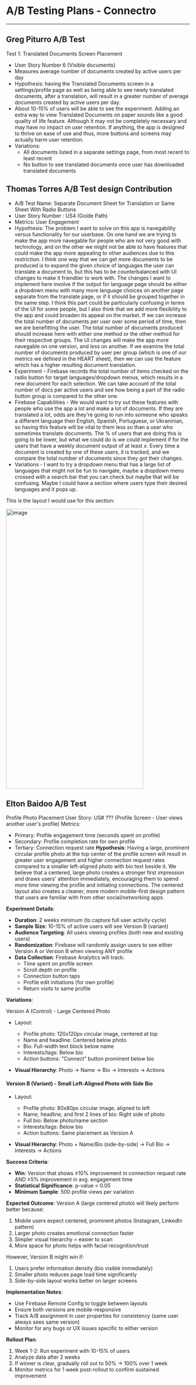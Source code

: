 # A/B Testing Plans - Connectro
---

## Greg Piturro A/B Test
Test 1: Translated Documents Screen Placement
- User Story Number 6 (Visible documents)
- Measures average number of documents created by active users per day
- Hypothesis: having the Translated Documents screen in a settings/profile page as well as being able to see newly translated documents, after a translation, will result in a greater number of average documents created by active users per day.
- About 10-15% of users will be able to see the experiment. Adding an extra way to view Translated Documents on paper sounds like a good quality of life feature. Although it may not be completely necessary and may have no impact on user retention. If anything, the app is designed to thrive on ease of use and thus, more buttons and screens may actually harm user retention.
- Variations:
  - All documents listed in a separate settings page, from most recent to least recent
  - No button to see translated documents once user has downloaded translated documents

## Thomas Torres A/B Test design Contribution
* A/B Test Name: Separate Document Sheet for Translation or Same Sheet With Radio Buttons
* User Story Number : US4 (Golde Path)
* Metrics: User Engagement
* Hypothesis: The problem I want to solve on this app is navegability versus functionality for our userbase. On one hand we are trying to make the app more navegable for people who are not very good with technology, and on the other we might not be able to have features that could make the app more appealing to other audiences due to this restriction. I think one way that we can get more documents to be produced is to expand the given choice of languages the user can translate a document to, but this has to be counterbalanced with UI changes to make it friendlier to work with. The changes I want to implement here involve if the output for language page should be either a dropdown menu with many more language choices on another page separate from the translate page, or if it should be grouped together in the same step.  I think this part could be particularly confusing in terms of the UI for some people, but I also think that we add more flexibility to the app and could broaden its appeal on the market.  If we can increase the total number of documents per user over some period of time, then we are benefitting the user. The total number of documents produced should increase here with either one method or the other method for their respective groups. The UI changes will make the app more navegable on one version, and less on another. If we examine the total number of documents produced by user per group (which is one of our metrics we defined in the HEART sheet), then we can use the feature which has a higher resulting document translation.
* Experiment - Firebase records the total number of items checked on the radio button for target languages/dropdown menus, which results in a new document for each selection. We can take account of the total number of docs per active users and see how being a part of the radio button group is compared to the other one.
* Firebase Capabilities - We would want to try out these features with people who use the app a lot and make a lot of documents. If they are translated a lot, odds are they're going to run into someone who speaks a different language then English, Spanish, Portuguese, or Ukraninian, so having this feature will be vital to them less so than a user who sometimes translate documents. The % of users that are doing this is going to be lower, but what we could do is we could implement if for the users that have a weekly document output of at least $x$. Every time a document is created by one of these users, it is tracked, and we compare the total number of documents since they got their changes.  
* Variations - I want to try a dropdown menu that has a large list of languages that might not be fun to navigate, maybe a dropdown menu crossed with a search bar that you can check but maybe that will be confusing. Maybe I could have a section where users type their desired languages and it pops up.

This is the layout I would use for this section:

<img width="376" height="765" alt="image" src="https://github.com/user-attachments/assets/fe1dfde5-3142-446c-b629-cbbcfbff426c" />

## Elton Baidoo A/B Test

Profile Photo Placement
User Story: US# ??? (Profile Screen - User views another user's profile)
Metrics: 
- Primary: Profile engagement time (seconds spent on profile)
- Secondary: Profile completion rate for own profile
- Tertiary: Connection request rate
**Hypothesis**: 
Having a large, prominent circular profile photo at the top center of the profile screen will result in greater user engagement and higher connection request rates compared to a smaller left-aligned photo with bio text beside it. We believe that a centered, large photo creates a stronger first impression and draws users' attention immediately, encouraging them to spend more time viewing the profile and initiating connections. The centered layout also creates a cleaner, more modern mobile-first design pattern that users are familiar with from other social/networking apps.

**Experiment Details**:
- **Duration**: 2 weeks minimum (to capture full user activity cycle)
- **Sample Size**: 10-15% of active users will see Version B (variant)
- **Audience Targeting**: All users viewing profiles (both new and existing users)
- **Randomization**: Firebase will randomly assign users to see either Version A or Version B when viewing ANY profile
- **Data Collection**: Firebase Analytics will track:
  - Time spent on profile screen
  - Scroll depth on profile
  - Connection button taps
  - Profile edit initiations (for own profile)
  - Return visits to same profile

**Variations**:

 Version A (Control) - Large Centered Photo
- Layout: 
  - Profile photo: 120x120px circular image, centered at top
  - Name and headline: Centered below photo
  - Bio: Full-width text block below name
  - Interests/tags: Below bio
  - Action buttons: "Connect" button prominent below bio
  
- **Visual Hierarchy**: Photo → Name → Bio → Interests → Actions

#### Version B (Variant) - Small Left-Aligned Photo with Side Bio
- Layout:
  - Profile photo: 80x80px circular image, aligned to left
  - Name, headline, and first 2 lines of bio: Right side of photo
  - Full bio: Below photo/name section
  - Interests/tags: Below bio
  - Action buttons: Same placement as Version A

- **Visual Hierarchy**: Photo + Name/Bio (side-by-side) → Full Bio → Interests → Actions

**Success Criteria**:
- **Win**: Version that shows ≥10% improvement in connection request rate AND ≥5% improvement in avg. engagement time
- **Statistical Significance**: p-value < 0.05
- **Minimum Sample**: 500 profile views per variation

**Expected Outcome**:
Version A (large centered photo) will likely perform better because:
1. Mobile users expect centered, prominent photos (Instagram, LinkedIn pattern)
2. Larger photo creates emotional connection faster
3. Simpler visual hierarchy = easier to scan
4. More space for photo helps with facial recognition/trust

However, Version B might win if:
1. Users prefer information density (bio visible immediately)
2. Smaller photo reduces page load time significantly
3. Side-by-side layout works better on larger screens

**Implementation Notes**:
- Use Firebase Remote Config to toggle between layouts
- Ensure both versions are mobile-responsive
- Track A/B assignment in user properties for consistency (same user always sees same version)
- Monitor for any bugs or UX issues specific to either version

**Rollout Plan**:
1. Week 1-2: Run experiment with 10-15% of users
2. Analyze data after 2 weeks
3. If winner is clear, gradually roll out to 50% → 100% over 1 week
4. Monitor metrics for 1 week post-rollout to confirm sustained improvement
